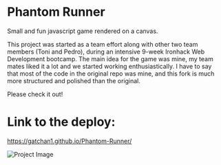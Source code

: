 # Phantom Runner
Small and fun javascript game rendered on a canvas.

This project was started as a team effort along with other two team members (Toni and Pedro), during an intensive 9-week Ironhack Web Development bootcamp.
The main idea for the game was mine, my team mates liked it a lot and we started working enthusiastically. I have to say that most of the code in the original repo was mine, and this fork is much more structured and polished than the original.

Please check it out!

# Link to the deploy: 
https://gatchan1.github.io/Phantom-Runner/

![Project Image](https://res.cloudinary.com/dqzjo5wsl/image/upload/v1697470836/Captura_de_pantalla_2023-10-16_173841_e5jmh6.png "Project Image")
